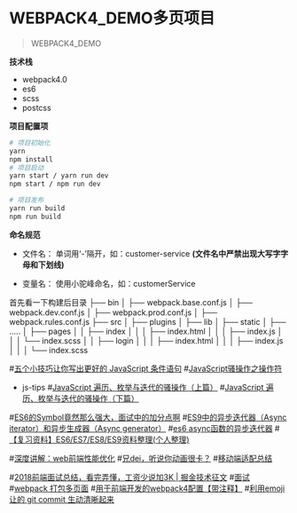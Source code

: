 # WEBPACK4_DEMO多页项目

> WEBPACK4_DEMO

**技术栈**

* webpack4.0
* es6
* scss
* postcss

**项目配置项**
``` bash
# 项目初始化
yarn
npm install
# 项目启动
yarn start / yarn run dev
npm start / npm run dev

# 项目发布
yarn run build
npm run build
```

**命名规范**

- 文件名：
单词用‘-’隔开，如：customer-service
**(文件名中严禁出现大写字字母和下划线)**

- 变量名：
使用小驼峰命名，如：customerService

首先看一下构建后目录
├── bin
│ ├── webpack.base.conf.js
│ ├── webpack.dev.conf.js
│ ├── webpack.prod.conf.js
│ ├── webpack.rules.conf.js
├── src
│ ├── plugins
│ ├── lib
│ ├── static
│ ├── .....
│ ├── pages
│ │ ├── index
│ │ │ ├── index.html
│ │ │ ├── index.js
│ │ │ └── index.scss
│ │ ├── login
│ │ │ ├── index.html
│ │ │ ├── index.js
│ │ │ └── index.scss

#[五个小技巧让你写出更好的 JavaScript 条件语句](https://github.com/xitu/gold-miner/blob/master/TODO1/5-tips-to-write-better-conditionals-in-javascript.md)
#[JavaScript骚操作之操作符](https://juejin.im/post/5c15dc47e51d457b00691be5)
* js-tips
#[JavaScript 遍历、枚举与迭代的骚操作（上篇）](https://juejin.im/post/5bfbbe2df265da61407e95a3)
#[JavaScript 遍历、枚举与迭代的骚操作（下篇）](https://juejin.im/post/5c07b764e51d450c457199f9)

#[ES6的Symbol竟然那么强大，面试中的加分点啊](https://juejin.im/post/5bdbb3406fb9a022752c319e)
#[ES9中的异步迭代器（Async iterator）和异步生成器（Async generator）](https://juejin.im/post/5c0fd5a26fb9a049c30b17fe)
#[es6 async函数的异步迭代器](https://blog.csdn.net/ixygj197875/article/details/79220542)
#[【复习资料】ES6/ES7/ES8/ES9资料整理(个人整理)](https://juejin.im/post/5c02b106f265da61764aa0c1)


#[深度讲解：web前端性能优化](https://juejin.im/post/5c011e0c5188252ea66afdfa)
#[兄dei，听说你动画很卡？](https://juejin.im/post/5bf12a0b6fb9a049a81ee8f7)
#[移动端适配总结](https://juejin.im/post/5c0dd7ac6fb9a049c43d7edc) 


#[2018前端面试总结，看完弄懂，工资少说加3K | 掘金技术征文](https://juejin.im/post/5b94d8965188255c5a0cdc02)
#[面试](https://juejin.im/post/5ba34e54e51d450e5162789b)
#[webpack 打包多页面](https://juejin.im/post/5bfe5caf6fb9a049bd420063)
#[用于前端开发的webpack4配置【带注释】](https://juejin.im/post/5be45723e51d45305c2ceaf0)
#[利用emoji让的 git commit 生动清晰起来](https://juejin.im/post/5bf8f5fe518825158c533e22)


